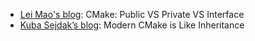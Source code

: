 
* [Lei Mao's blog](https://leimao.github.io/blog/CMake-Public-Private-Interface/): CMake: Public VS Private VS Interface
* [Kuba Sejdak’s blog](https://kubasejdak.com/modern-cmake-is-like-inheritance): Modern CMake is Like Inheritance
